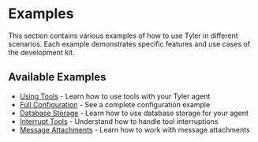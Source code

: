 # Examples

This section contains various examples of how to use Tyler in different scenarios. Each example demonstrates specific features and use cases of the development kit.

## Available Examples

- [Using Tools](../examples/using-tools.md) - Learn how to use tools with your Tyler agent
- [Full Configuration](../examples/full-configuration.md) - See a complete configuration example
- [Database Storage](../examples/database-storage.md) - Learn how to use database storage for your agent
- [Interrupt Tools](../examples/interrupt-tools.md) - Understand how to handle tool interruptions
- [Message Attachments](../examples/message-attachments.md) - Learn how to work with message attachments 